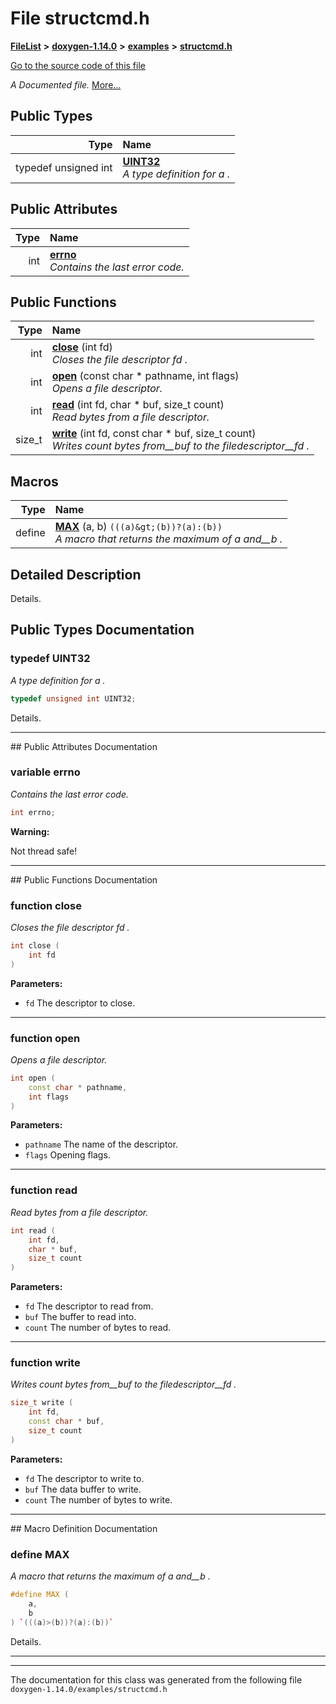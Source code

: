 

# File structcmd.h



[**FileList**](files.md) **>** [**doxygen-1.14.0**](dir_9d5bad020669189c90cda983471be5d0.md) **>** [**examples**](dir_8400fc686cf1eec637c6139505ac43d7.md) **>** [**structcmd.h**](structcmd_8h.md)

[Go to the source code of this file](structcmd_8h_source.md)

_A Documented file._ [More...](#detailed-description)


















## Public Types

| Type | Name |
| ---: | :--- |
| typedef unsigned int | [**UINT32**](#typedef-uint32)  <br>_A type definition for a ._  |




## Public Attributes

| Type | Name |
| ---: | :--- |
|  int | [**errno**](#variable-errno)  <br>_Contains the last error code._  |
















## Public Functions

| Type | Name |
| ---: | :--- |
|  int | [**close**](#function-close) (int fd) <br>_Closes the file descriptor_ _fd_ _._ |
|  int | [**open**](#function-open) (const char \* pathname, int flags) <br>_Opens a file descriptor._  |
|  int | [**read**](#function-read) (int fd, char \* buf, size\_t count) <br>_Read bytes from a file descriptor._  |
|  size\_t | [**write**](#function-write) (int fd, const char \* buf, size\_t count) <br>_Writes_ _count_ _bytes from__buf_ _to the filedescriptor__fd_ _._ |



























## Macros

| Type | Name |
| ---: | :--- |
| define  | [**MAX**](structcmd_8h.md#define-max) (a, b) `(((a)&gt;(b))?(a):(b))`<br>_A macro that returns the maximum of_ _a_ _and__b_ _._ |

## Detailed Description


Details. 


    
## Public Types Documentation




### typedef UINT32 

_A type definition for a ._ 
```C++
typedef unsigned int UINT32;
```



Details. 


        

<hr>
## Public Attributes Documentation




### variable errno 

_Contains the last error code._ 
```C++
int errno;
```





**Warning:**

Not thread safe! 





        

<hr>
## Public Functions Documentation




### function close 

_Closes the file descriptor_ _fd_ _._
```C++
int close (
    int fd
) 
```





**Parameters:**


* `fd` The descriptor to close. 




        

<hr>



### function open 

_Opens a file descriptor._ 
```C++
int open (
    const char * pathname,
    int flags
) 
```





**Parameters:**


* `pathname` The name of the descriptor. 
* `flags` Opening flags. 




        

<hr>



### function read 

_Read bytes from a file descriptor._ 
```C++
int read (
    int fd,
    char * buf,
    size_t count
) 
```





**Parameters:**


* `fd` The descriptor to read from. 
* `buf` The buffer to read into. 
* `count` The number of bytes to read. 




        

<hr>



### function write 

_Writes_ _count_ _bytes from__buf_ _to the filedescriptor__fd_ _._
```C++
size_t write (
    int fd,
    const char * buf,
    size_t count
) 
```





**Parameters:**


* `fd` The descriptor to write to. 
* `buf` The data buffer to write. 
* `count` The number of bytes to write. 




        

<hr>
## Macro Definition Documentation





### define MAX 

_A macro that returns the maximum of_ _a_ _and__b_ _._
```C++
#define MAX (
    a,
    b
) `(((a)>(b))?(a):(b))`
```



Details. 


        

<hr>

------------------------------
The documentation for this class was generated from the following file `doxygen-1.14.0/examples/structcmd.h`

